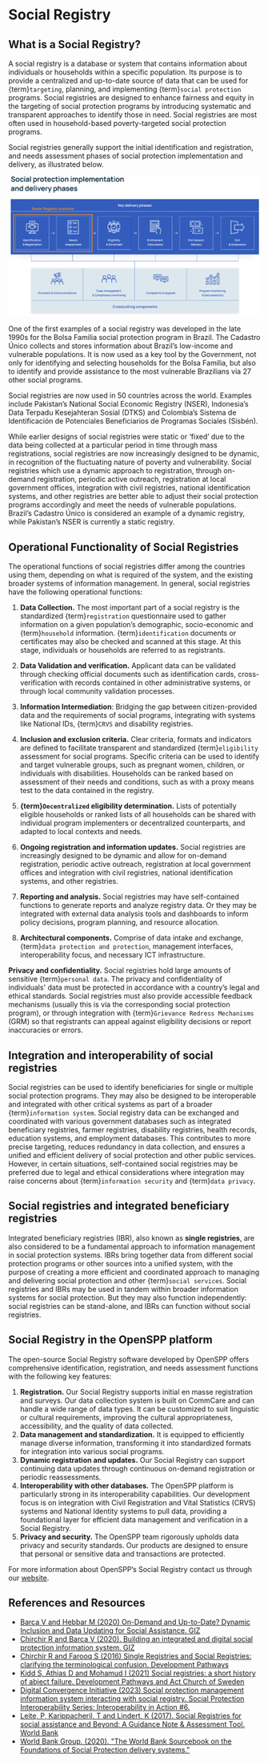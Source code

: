 # Social Registry

## What is a Social Registry?

A social registry is a database or system that contains information about individuals or households within a specific population. Its purpose is to provide a centralized and up-to-date source of data that can be used for {term}`targeting`, planning, and implementing {term}`social protection` programs. Social registries are designed to enhance fairness and equity in the targeting of social protection programs by introducing systematic and transparent approaches to identify those in need. Social registries are most often used in household-based poverty-targeted social protection programs.

Social registries generally support the initial identification and registration, and needs assessment phases of social protection implementation and delivery, as illustrated below.

![](images/sp_implementation_delivery.png)

One of the first examples of a social registry was developed in the late 1990s for the Bolsa Familia social protection program in Brazil. The Cadastro Único collects and stores information about Brazil’s low-income and vulnerable populations. It is now used as a key tool by the Government, not only for identifying and selecting households for the Bolsa Familia, but also to identify and provide assistance to the most vulnerable Brazilians via 27 other social programs.

Social registries are now used in 50 countries across the world. Examples include Pakistan’s National Social Economic Registry (NSER), Indonesia’s Data Terpadu Kesejahteran Sosial (DTKS) and Colombia’s Sistema de Identificación de Potenciales Beneficiarios de Programas Sociales (Sisbén).

While earlier designs of social registries were static or ‘fixed’ due to the data being collected at a particular period in time through mass registrations, social registries are now increasingly designed to be dynamic, in recognition of the fluctuating nature of poverty and vulnerability. Social registries which use a dynamic approach to registration, through on-demand registration, periodic active outreach, registration at local government offices, integration with civil registries, national identification systems, and other registries are better able to adjust their social protection programs accordingly and meet the needs of vulnerable populations. Brazil’s Cadastro Único is considered an example of a dynamic registry, while Pakistan’s NSER is currently a static registry.

## Operational Functionality of Social Registries

The operational functions of social registries differ among the countries using them, depending on what is required of the system, and the existing broader systems of information management. In general, social registries have the following operational functions:

1. **Data Collection.** The most important part of a social registry is the standardized {term}`registration` questionnaire used to gather information on a given population’s demographic, socio-economic and {term}`household` information. {term}`identification` documents or certificates may also be checked and scanned at this stage. At this stage, individuals or households are referred to as registrants.

2. **Data Validation and verification.** Applicant data can be validated through checking official documents such as identification cards, cross-verification with records contained in other administrative systems, or through local community validation processes.

3. **Information Intermediation**: Bridging the gap between citizen-provided data and the requirements of social programs, integrating with systems like National IDs, {term}`CRVS` and disability registries.

4. **Inclusion and exclusion criteria.** Clear criteria, formats and indicators are defined to facilitate transparent and standardized {term}`eligibility` assessment for social programs. Specific criteria can be used to identify and target vulnerable groups, such as pregnant women, children, or individuals with disabilities. Households can be ranked based on assessment of their needs and conditions, such as with a proxy means test to the data contained in the registry.

5. **{term}`Decentralized` eligibility determination.** Lists of potentially eligible households or ranked lists of all households can be shared with individual program implementers or decentralized counterparts, and adapted to local contexts and needs.

6. **Ongoing registration and information updates.** Social registries are increasingly designed to be dynamic and allow for on-demand registration, periodic active outreach, registration at local government offices and integration with civil registries, national identification systems, and other registries.

7. **Reporting and analysis.** Social registries may have self-contained functions to generate reports and analyze registry data. Or they may be integrated with external data analysis tools and dashboards to inform policy decisions, program planning, and resource allocation.

8. **Architectural components.** Comprise of data intake and exchange, {term}`data protection and protection`, management interfaces, interoperability focus, and necessary ICT infrastructure.

**Privacy and confidentiality.** Social registries hold large amounts of sensitive {term}`personal data`. The privacy and confidentiality of individuals' data must be protected in accordance with a country’s legal and ethical standards. Social registries must also provide accessible feedback mechanisms (usually this is via the corresponding social protection program), or through integration with {term}`Grievance Redress Mechanisms` (GRM) so that registrants can appeal against eligibility decisions or report inaccuracies or errors.

## Integration and interoperability of social registries

Social registries can be used to identify beneficiaries for single or multiple social protection programs. They may also be designed to be interoperable and integrated with other critical systems as part of a broader {term}`information system`. Social registry data can be exchanged and coordinated with various government databases such as integrated beneficiary registries, farmer registries, disability registries, health records, education systems, and employment databases. This contributes to more precise targeting, reduces redundancy in data collection, and ensures a unified and efficient delivery of social protection and other public services. However, in certain situations, self-contained social registries may be preferred due to legal and ethical considerations where integration may raise concerns about {term}`information security` and {term}`data privacy`.

## Social registries and integrated beneficiary registries

Integrated beneficiary registries (IBR), also known as **single registries**, are also considered to be a fundamental approach to information management in social protection systems. IBRs bring together data from different social protection programs or other sources into a unified system, with the purpose of creating a more efficient and coordinated approach to managing and delivering social protection and other {term}`social services`.
Social registries and IBRs may be used in tandem within broader information systems for social protection. But they may also function independently: social registries can be stand-alone, and IBRs can function without social registries.

## Social Registry in the OpenSPP platform

The open-source Social Registry software developed by OpenSPP offers comprehensive identification, registration, and needs assessment functions with the following key features:

1. **Registration.** Our Social Registry supports initial en masse registration and surveys. Our data collection system is built on CommCare and can handle a wide range of data types. It can be customized to suit linguistic or cultural requirements, improving the cultural appropriateness, accessibility, and the quality of data collected.
2. **Data management and standardization.** It is equipped to efficiently manage diverse information, transforming it into standardized formats for integration into various social programs.
3. **Dynamic registration and updates.** Our Social Registry can support continuing data updates through continuous on-demand registration or periodic reassessments.
4. **Interoperability with other databases.** The OpenSPP platform is particularly strong in its interoperability capabilities. Our development focus is on integration with Civil Registration and Vital Statistics (CRVS) systems and National Identity systems to pull data, providing a foundational layer for efficient data management and verification in a Social Registry.
5. **Privacy and security.** The OpenSPP team rigorously upholds data privacy and security standards. Our products are designed to ensure that personal or sensitive data and transactions are protected.

For more information about OpenSPP’s Social Registry contact us through our [website](https://openspp.org/contact-us/).

## References and Resources

- [Barca V and Hebbar M (2020) On-Demand and Up-to-Date? Dynamic Inclusion and Data Updating for Social Assistance. GIZ](https://socialprotection.org/sites/default/files/publications_files/GIZ_DataUpdatingForSocialAssistance_3.pdf)
- [Chirchir R and Barca V (2020). Building an integrated and digital social protection information system. GIZ](https://socialprotection.org/sites/default/files/publications_files/GIZ_DFID_IIMS%20in%20social%20protection_long_02-2020.pdf)
- [Chirchir R and Farooq S (2016) Single Registries and Social Registries: clarifying the terminological confusion. Development Pathways](https://www.developmentpathways.co.uk/wp-content/uploads/2016/11/Single-and-Social-Registries-1.pdf)
- [Kidd S, Athias D and Mohamud I (2021) Social registries: a short history of abject failure. Development Pathways and Act Church of Sweden](https://www.developmentpathways.co.uk/wp-content/uploads/2021/06/Social-registries-a-short-history-of-abject-failure-June.pdf)
- [Digital Convergence Initiative (2023) Social protection management information system interacting with social registry. Social Protection Interoperability Series: Interoperability in Action #6.](https://spdci.org/resources/interoperability-in-action-6-social-registry-workshop-recording/)
- [Leite, P, Karippacheril, T and Lindert, K (2017). Social Registries for social assistance and Beyond: A Guidance Note & Assessment Tool. World Bank](https://www.researchgate.net/publication/340858942_Social_Registries_for_Social_Assistance_and_Beyond_A_Guidance_Note_and_Assessment_Tool)
- [World Bank Group. (2020). "The World Bank Sourcebook on the Foundations of Social Protection delivery systems."](https://openknowledge.worldbank.org/entities/publication/c44dc506-72dd-5428-a088-6fb7aea53095)
